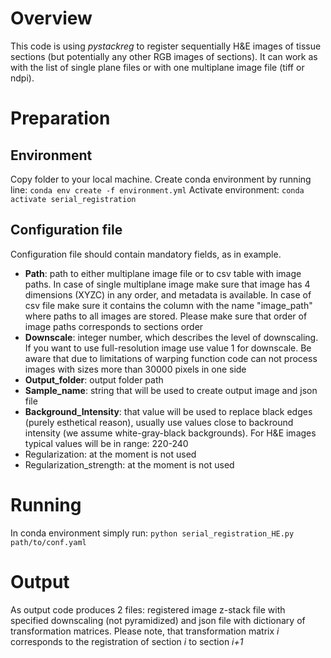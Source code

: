 # Overview
This code is using *pystackreg* to register sequentially H&E images of tissue sections (but potentially any other RGB images of sections). It can work as with the list of single plane files or with one multiplane image file (tiff or ndpi).

# Preparation
## Environment
Copy folder to your local machine. Create conda environment by running line:
`conda env create -f environment.yml`
Activate environment:
`conda activate serial_registration`

## Configuration file
Configuration file should contain mandatory fields, as in example.
 - **Path**: path to either multiplane image file or to csv table with image paths. In case of single multiplane image make sure that image has 4 dimensions (XYZC) in any order, and metadata is available. In case of csv file make sure it contains the column with the name "image_path" where paths to all images are stored. Please make sure that order of image paths corresponds to sections order
 - **Downscale**: integer number, which describes the level of downscaling. If you want to use full-resolution image use value 1 for downscale. Be aware that due to limitations of warping function code can not process images with sizes more than 30000 pixels in one side
 - **Output_folder**: output folder path
 - **Sample_name**: string that will be used to create output image and json file
 - **Background_Intensity**: that value will be used to replace black edges (purely esthetical reason), usually use values close to backround intensity (we assume white-gray-black backgrounds). For H&E images typical values will be in range: 220-240
 - Regularization: at the moment is not used
 - Regularization_strength: at the moment is not used

# Running
In conda environment simply run:
`python serial_registration_HE.py path/to/conf.yaml`

# Output
As output code produces 2 files: registered image z-stack file with specified downscaling (not pyramidized) and json file with dictionary of transformation matrices. Please note, that transformation matrix *i* corresponds to the registration of section *i* to section *i+1*
